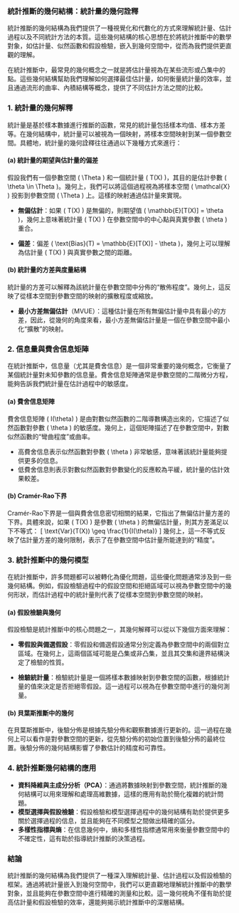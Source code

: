 ### 統計推斷的幾何結構：統計量的幾何詮釋

統計推斷的幾何結構為我們提供了一種視覺化和代數化的方式來理解統計量、估計過程以及不同統計方法的本質。這些幾何結構的核心思想在於將統計推斷中的數學對象，如估計量、似然函數和假設檢驗，嵌入到幾何空間中，從而為我們提供更直觀的理解。

在統計推斷中，最常見的幾何概念之一就是將估計量視為在某些流形或凸集中的點。這些幾何結構幫助我們理解如何選擇最佳估計量，如何衡量統計量的效率，並且通過流形的曲率、內積結構等概念，提供了不同估計方法之間的比較。

### 1. 統計量的幾何解釋

統計量是基於樣本數據進行推斷的函數，常見的統計量包括樣本均值、樣本方差等。在幾何結構中，統計量可以被視為一個映射，將樣本空間映射到某一個參數空間。具體地，統計量的幾何詮釋往往通過以下幾種方式來進行：

#### (a) 統計量的期望與估計量的偏差

假設我們有一個參數空間 \( \Theta \) 和一個統計量 \( T(X) \)，其目的是估計參數 \( \theta \in \Theta \)。幾何上，我們可以將這個過程視為將樣本空間 \( \mathcal{X} \) 投影到參數空間 \( \Theta \) 上。這樣的映射通過估計量來實現。

- **無偏估計**：如果 \( T(X) \) 是無偏的，則期望值 \( \mathbb{E}[T(X)] = \theta \)，幾何上意味著統計量 \( T(X) \) 在參數空間中的中心點與真實參數 \( \theta \) 重合。
  
- **偏差**：偏差 \( \text{Bias}(T) = \mathbb{E}[T(X)] - \theta \)，幾何上可以理解為估計量 \( T(X) \) 與真實參數之間的距離。

#### (b) 統計量的方差與度量結構

統計量的方差可以解釋為該統計量在參數空間中分佈的“散佈程度”。幾何上，這反映了從樣本空間到參數空間的映射的擴散程度或縮放。

- **最小方差無偏估計**（MVUE）：這種估計量在所有無偏估計量中具有最小的方差，因此，從幾何的角度來看，最小方差無偏估計量是一個在參數空間中最小化“擴散”的映射。

### 2. 信息量與費舍信息矩陣

在統計推斷中，信息量（尤其是費舍信息）是一個非常重要的幾何概念，它衡量了某個統計量對未知參數的信息量。費舍信息矩陣通常是參數空間的二階微分方程，能夠告訴我們統計量在估計過程中的敏感度。

#### (a) 費舍信息矩陣

費舍信息矩陣 \( I(\theta) \) 是由對數似然函數的二階導數構造出來的，它描述了似然函數對參數 \( \theta \) 的敏感度。幾何上，這個矩陣描述了在參數空間中，對數似然函數的“彎曲程度”或曲率。

- 高費舍信息表示似然函數對參數 \( \theta \) 非常敏感，意味著該統計量能夠提供更多的信息。
- 低費舍信息則表示對數似然函數對參數變化的反應較為平緩，統計量的估計效果較差。

#### (b) Cramér-Rao下界

Cramér-Rao下界是一個與費舍信息密切相關的結果，它指出了無偏估計量方差的下界。具體來說，如果 \( T(X) \) 是參數 \( \theta \) 的無偏估計量，則其方差滿足以下不等式：
\[
\text{Var}(T(X)) \geq \frac{1}{I(\theta)}
\]
幾何上，這一不等式反映了估計量方差的幾何限制，表示了在參數空間中估計量所能達到的“精度”。

### 3. 統計推斷中的幾何模型

在統計推斷中，許多問題都可以被轉化為優化問題，這些優化問題通常涉及到一些幾何結構。例如，假設檢驗過程中的假設空間和拒絕區域可以視為參數空間中的幾何形狀，而估計過程中的統計量則代表了從樣本空間到參數空間的映射。

#### (a) 假設檢驗與幾何

假設檢驗是統計推斷中的核心問題之一，其幾何解釋可以從以下幾個方面來理解：

- **零假設與備選假設**：零假設和備選假設通常分別定義為參數空間中的兩個對立區域。在幾何上，這兩個區域可能是凸集或非凸集，並且其交集和邊界結構決定了檢驗的性質。
  
- **檢驗統計量**：檢驗統計量是一個將樣本數據映射到參數空間的函數，根據統計量的值來決定是否拒絕零假設。這一過程可以視為在參數空間中進行的幾何測量。

#### (b) 貝葉斯推斷中的幾何

在貝葉斯推斷中，後驗分佈是根據先驗分佈和觀察數據進行更新的。這一過程在幾何上可以看作是對參數空間的更新，從先驗分佈的初始位置到後驗分佈的最終位置。後驗分佈的幾何結構影響了參數估計的精度和可靠性。

### 4. 統計推斷幾何結構的應用

- **資料降維與主成分分析（PCA）**：通過將數據映射到參數空間，統計推斷的幾何結構可以用來理解和處理高維數據，這樣的應用有助於簡化複雜的統計問題。
- **模型選擇與假設檢驗**：假設檢驗和模型選擇過程中的幾何結構有助於提供更多關於選擇過程的信息，並且能夠在不同模型之間做出精確的區分。
- **多樣性指標與熵**：在信息幾何中，熵和多樣性指標通常用來衡量參數空間中的不確定性，這有助於指導統計推斷的決策過程。

### 結論

統計推斷的幾何結構為我們提供了一種深入理解統計量、估計過程以及假設檢驗的框架。通過將統計量嵌入到幾何空間中，我們可以更直觀地理解統計推斷中的數學對象，並且能夠在參數空間中進行精確的測量和比較。這一幾何視角不僅有助於提高估計量和假設檢驗的效率，還能夠揭示統計推斷中的深層結構。